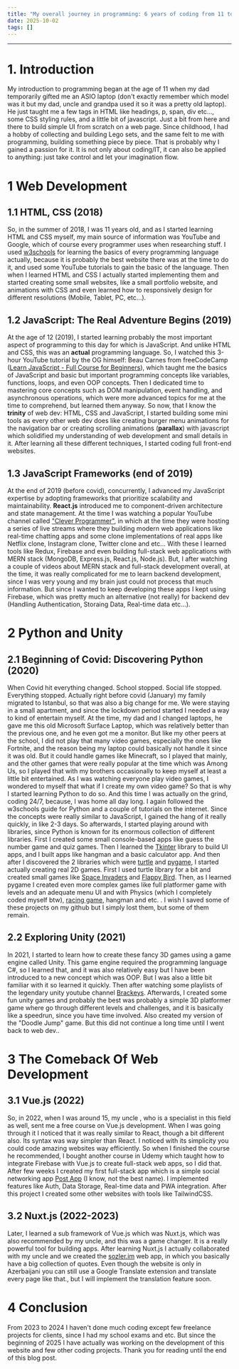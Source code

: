 ```yaml
---
title: "My overall journey in programming: 6 years of coding from 11 to 17"
date: 2025-10-02
tags: []
---
```


---

# 1. Introduction

My introduction to programming began at the age of 11 when my dad temporarily gifted me an ASIO laptop (don't exactly remember which model was it but my dad, uncle and grandpa used it so it was a pretty old laptop). He just taught me a few tags in HTML like headings, p, span, div etc..., some CSS styling rules, and a little bit of javascript. Just a bit from here and there to build simple UI from scratch on a web page. Since childhood, I had a hobby of collecting and building Lego sets, and the same felt to me with programming, building something piece by piece. That is probably why I gained a passion for it. It is not only about coding/IT, it can also be applied to anything: just take control and let your imagination flow.

# 1 Web Development

## 1.1 HTML, CSS (2018)

So, in the summer of 2018, I was 11 years old, and as I started learning HTML and CSS myself, my main source of information was YouTube and Google, which of course every programmer uses when researching stuff. I used [w3schools](https://www.w3schools.com/) for learning the basics of every programming language actually, because it is probably the best website there was at the time to do it, and used some YouTube tutorials to gain the basic of the language. Then when I learned HTML and CSS I actually started implementing them and started creating some small websites, like a small portfolio website, and animations with CSS and even learned how to responsively design for different resolutions (Mobile, Tablet, PC, etc...).

## 1.2 JavaScript: The Real Adventure Begins (2019)

At the age of 12 (2019), I started learning probably the most important aspect of programming to this day for which is JavaScript. And unlike HTML and CSS, this was an **actual** programming language. So, I watched this 3-hour YouTube tutorial by the OG himself: Beau Carnes from freeCodeCamp ([Learn JavaScript - Full Course for Beginners](https://youtu.be/PkZNo7MFNFg)), which taught me the basics of JavaScript and basic but important programming concepts like variables, functions, loops, and even OOP concepts. Then I dedicated time to mastering core concepts such as DOM manipulation, event handling, and asynchronous operations, which were more advanced topics for me at the time to comprehend, but learned them anyway. So now, that I know the **trinity** of web dev: HTML, CSS and JavaScript, I started building some mini tools as every other web dev does like creating burger menu animations for the navigation bar or creating scrolling animations (**parallax**) with javascript which solidified my understanding of web development and small details in it. After learning all these different techniques, I started coding full front-end websites.

## 1.3 JavaScript Frameworks (end of 2019)

At the end of 2019 (before covid), concurrently, I advanced my JavaScript expertise by adopting frameworks that prioritize scalability and maintainability. **React.js** introduced me to component-driven architecture and state management. At the time I was watching a popular YouTube channel called ["Clever Programmer"](https://www.youtube.com/@CleverProgrammer), in which at the time they were hosting a series of live streams where they building modern web applications like real-time chatting apps and some clone implementations of real apps like Netflix clone, Instagram clone, Twitter clone and etc... With these I learned tools like Redux, Firebase and even building full-stack web applications with MERN stack (MongoDB, Express.js, React.js, Node.js). But, I after watching a couple of videos about MERN stack and full-stack development overall, at the time, it was really complicated for me to learn backend development, since I was very young and my brain just could not process that much information. But since I wanted to keep developing these apps I kept using Firebase, which was pretty much an alternative (not really) for backend dev (Handling Authentication, Storaing Data, Real-time data etc...).

# 2 Python and Unity

## 2.1 Beginning of Covid: Discovering Python (2020)

When Covid hit everything changed. School stopped. Social life stopped. Everything stopped. Actually right before covid (January) my family migrated to Istanbul, so that was also a big change for me. We were staying in a small apartment, and since the lockdown period started I needed a way to kind of entertain myself. At the time, my dad and I changed laptops, he gave me this old Microsoft Surface Laptop, which was relatively better than the previous one, and he even got me a monitor. But like my other peers at the school, I did not play that many video games, especially the ones like Fortnite, and the reason being my laptop could basically not handle it since it was old. But it could handle games like Minecraft, so I played that mainly, and the other games that were really popular at the time which was Among Us, so I played that with my brothers occasionally to keep myself at least a little bit entertained. As I was watching everyone play video games, I wondered to myself that what if I create my own video game? So that is why I started learning Python to do so. And this time I was actually on the grind, coding 24/7, because, I was home all day long. I again followed the w3schools guide for Python and a couple of tutorials on the internet. Since the concepts were really similar to JavaScript, I gained the hang of it really quickly, in like 2-3 days. So afterwards, I started playing around with libraries, since Python is known for its enormous collection of different libraries. First I created some small console-based apps like guess the number game and quiz games. Then I learned the [Tkinter](https://docs.python.org/3/library/tkinter.html) library to build UI apps, and I built apps like hangman and a basic calculator app. And then after I discovered the 2 libraries which were [turtle](https://docs.python.org/3/library/turtle.html) and [pygame](https://pypi.org/project/pygame/), I started actually creating real 2D games. First I used turtle library for a bit and created small games like [Space Invaders](https://github.com/aligu7/space-invaders-pygame) and [Flappy Bird](https://github.com/aligu7/Flappy-Bird-Game-With-Python). Then, as I learned pygame I created even more complex games like full platformer game with levels and an adequate menu UI and with Physics (which I completely coded myself btw), [racing game](https://github.com/aligu7/Racer-Game-With-Python), hangman and etc. . I wish I saved some of these projects on my github but I simply lost them, but some of them remain.

## 2.2 Exploring Unity (2021)

In 2021, I started to learn how to create these fancy 3D games using a game engine called Unity. This game engine required the programming language C#, so I learned that, and it was also relatively easy but I have been introduced to a new concept which was OOP. But I was also a little bit familiar with it so learned it quickly. Then after watching some playlists of the legendary unity youtube channel [Brackeys](https://www.youtube.com/@Brackeys). Afterwards, I created some fun unity games and probably the best was probably a simple 3D platformer game where go through different levels and challenges, and it is basically like a speedrun, since you have time involved. Also created my version of the "Doodle Jump" game. But this did not continue a long time until I went back to web dev..

# 3 The Comeback Of Web Development

## 3.1 Vue.js (2022)

So, in 2022, when I was around 15, my uncle , who is a specialist in this field as well, sent me a free course on Vue.js development. When I was going through it I noticed that it was really similar to React, though a bit different also. Its syntax was way simpler than React. I noticed with its simplicity you could code amazing websites way efficiently. So when I finished the course he recommended, I bought another course in Udemy which taught how to integrate Firebase with Vue.js to create full-stack web apps, so I did that. After few weeks I created my first full-stack app which is a simple social networking app [Post App]() (I know, not the best name). I implemented features like Auth, Data Storage, Real-time data and PWA integration. After this project I created some other websites with tools like TailwindCSS.

## 3.2 Nuxt.js (2022-2023)

Later, I learned a sub framework of Vue.js which was Nuxt.js, which was also recommended by my uncle, and this was a game changer. It is a really powerful tool for building apps. After learning Nuxt.js I actually collaborated with my uncle and we created the [sozler.im](https://sozler.im/) web app, in which you basically have a big collection of quotes. Even though the website is only in Azerbaijani you can still use a Google Translate extension and translate every page like that., but I will implement the translation feature soon.

# 4 Conclusion

From 2023 to 2024 I haven't done much coding except few freelance projects for clients, since I had my school exams and etc. But since the beginning of 2025 I have actually was working on the development of this website and few other coding projects. Thank you for reading until the end of this blog post.
